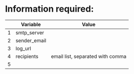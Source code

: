 # Information required:

|       | Variable   | Value   |
|-------|------------|---------|
| 1     |smtp_server      |         |
| 2     |sender_email          |         |
| 3     |log_url      |         |
| 4     |recipients            |email list, separated with comma         |
| 5     |            |         |
